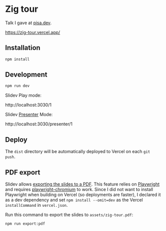 # Zig tour

Talk I gave at [pisa.dev](https://pisa.dev/).

https://zig-tour.vercel.app/

## Installation

```sh
npm install
```

## Development

```sh
npm run dev
```

Slidev Play mode:

http://localhost:3030/1

Slidev [Presenter](https://sli.dev/guide/presenter-mode.html) Mode:

http://localhost:3030/presenter/1

## Deploy

The `dist` directory will be automatically deployed to Vercel on each `git push`.

## PDF export

Slidev allows [exporting the slides to a PDF](https://sli.dev/guide/exporting.html#pdf). This feature relies on [Playwright](https://playwright.dev/) and requires [playwright-chromium](https://www.npmjs.com/package/playwright-chromium) to work. Since I did not want to install Playwright when building on Vercel (so deployments are faster), I declared it as a dev dependency and set `npm install --omit=dev` as the Vercel `installCommand` in `vercel.json`.

Run this command to export the slides to `assets/zig-tour.pdf`:

```sh
npm run export:pdf
```
